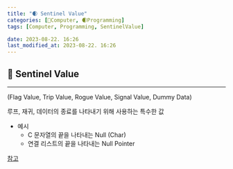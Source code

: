 ```yaml
---
title: "🌒 Sentinel Value"
categories: [💫Computer, 🌒Programming]
tags: [Computer, Programming, SentinelValue]

date: 2023-08-22. 16:26
last_modified_at: 2023-08-22. 16:26
---
```


## 💫 Sentinel Value

---

(Flag Value, Trip Value, Rogue Value, Signal Value, Dummy Data)  

루프, 재귀, 데이터의 종료를 나타내기 위해 사용하는 특수한 값  

- 예시
  - C 문자열의 끝을 나타내는 Null (Char)
  - 연결 리스트의 끝을 나타내는 Null Pointer

[참고](https://en.wikipedia.org/wiki/Sentinel_value)  
